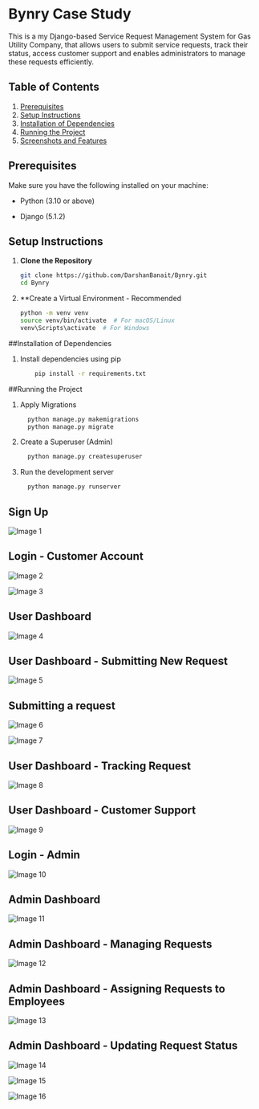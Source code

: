 # Bynry Case Study

This is a my Django-based Service Request Management System for Gas Utility Company, that allows users to submit service requests, track their status, access customer support and enables administrators to manage these requests efficiently.

## Table of Contents
1. [Prerequisites](#prerequisites)
2. [Setup Instructions](#setup-instructions)
3. [Installation of Dependencies](#installation-of-dependencies)
4. [Running the Project](#running-the-project)
5. [Screenshots and Features](#screenshots-and-features)

## Prerequisites

Make sure you have the following installed on your machine:

- Python (3.10 or above)

- Django (5.1.2)
  
## Setup Instructions

1. **Clone the Repository**
   ```bash
   git clone https://github.com/DarshanBanait/Bynry.git
   cd Bynry
2. **Create a Virtual Environment - Recommended
   ```bash
   python -m venv venv
   source venv/bin/activate  # For macOS/Linux
   venv\Scripts\activate  # For Windows

##Installation of Dependencies

1. Install dependencies using pip
   ```bash
       pip install -r requirements.txt
   
##Running the Project

1. Apply Migrations
   ```bash
     python manage.py makemigrations
     python manage.py migrate

2. Create a Superuser (Admin)
   ```bash
     python manage.py createsuperuser

3. Run the development server
   ```bash
     python manage.py runserver

## Sign Up
![Image 1](images/image1.png)


## Login - Customer Account
![Image 2](images/image2.png)


![Image 3](images/image3.png)


## User Dashboard
![Image 4](images/image4.png)


## User Dashboard - Submitting New Request 
![Image 5](images/image5.png)


## Submitting a request
![Image 6](images/image6.png)


![Image 7](images/image7.png)


## User Dashboard - Tracking Request
![Image 8](images/image8.png)


## User Dashboard - Customer Support
![Image 9](images/image9.png)


## Login - Admin
![Image 10](images/image10.png)


## Admin Dashboard
![Image 11](images/image11.png)


## Admin Dashboard - Managing Requests
![Image 12](images/image12.png)


## Admin Dashboard - Assigning Requests to Employees
![Image 13](images/image13.png)


## Admin Dashboard - Updating Request Status
![Image 14](images/image14.png)


![Image 15](images/image15.png)


![Image 16](images/image16.png)

